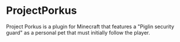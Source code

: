 # ProjectPorkus
Project Porkus is a plugin for Minecraft that features a "Piglin security guard" as a personal pet that must initially follow the player.
